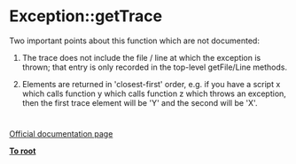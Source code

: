 # Exception::getTrace





Two important points about this function which are not documented:

1) The trace does not include the file / line at which the exception is thrown; that entry is only recorded in the top-level getFile/Line methods.

2) Elements are returned in &apos;closest-first&apos; order, e.g. if you have a script x which calls function y which calls function z which throws an exception, then the first trace element will be &apos;Y&apos; and the second will be &apos;X&apos;.

  

#

[Official documentation page](https://www.php.net/manual/en/exception.gettrace.php)

**[To root](/README.md)**